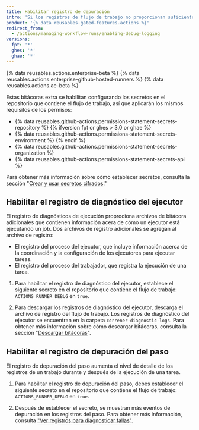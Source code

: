 ```yaml
---
title: Habilitar registro de depuración
intro: 'Si los registros de flujo de trabajo no proporcionan suficiente detalle para diagnosticar por qué un flujo de trabajo o paso no funciona como se espera, puedes habilitar más registros de depuración.'
product: '{% data reusables.gated-features.actions %}'
redirect_from:
  - /actions/managing-workflow-runs/enabling-debug-logging
versions:
  fpt: '*'
  ghes: '*'
  ghae: '*'
---
```


{% data reusables.actions.enterprise-beta %}
{% data reusables.actions.enterprise-github-hosted-runners %}
{% data reusables.actions.ae-beta %}

Estas bitácoras extra se habilitan configurando los secretos en el repositorio que contiene el flujo de trabajo, así que aplicarán los mismos requisitos de los permisos:

- {% data reusables.github-actions.permissions-statement-secrets-repository %}
{% ifversion fpt or ghes > 3.0 or ghae %}
- {% data reusables.github-actions.permissions-statement-secrets-environment %}
{% endif %}
- {% data reusables.github-actions.permissions-statement-secrets-organization %}
- {% data reusables.github-actions.permissions-statement-secrets-api %}

Para obtener más información sobre cómo establecer secretos, consulta la sección "[Crear y usar secretos cifrados](/actions/automating-your-workflow-with-github-actions/creating-and-using-encrypted-secrets)."

## Habilitar el registro de diagnóstico del ejecutor

El registro de diagnósticos de ejecución proprociona archivos de bitácora adicionales que contienen información acera de cómo un ejecutor está ejecutando un job. Dos archivos de registro adicionales se agregan al archivo de registro:

* El registro del proceso del ejecutor, que incluye información acerca de la coordinación y la configuración de los ejecutores para ejecutar tareas.
* El registro del proceso del trabajador, que registra la ejecución de una tarea.

1. Para habilitar el registro de diagnóstico del ejecutor, establece el siguiente secreto en el repositorio que contiene el flujo de trabajo: `ACTIONS_RUNNER_DEBUG` en `true`.

1. Para descargar los registros de diagnóstico del ejecutor, descarga el archivo de registro del flujo de trabajo. Los registros de diagnóstico del ejecutor se encuentran en la carpeta `correner-diagnostic-logs`. Para obtener más información sobre cómo descargar bitácoras, consulta la sección "[Descargar bitácoras](/actions/managing-workflow-runs/using-workflow-run-logs/#downloading-logs)".

## Habilitar el registro de depuración del paso

El registro de depuración del paso aumenta el nivel de detalle de los registros de un trabajo durante y después de la ejecución de una tarea.

1. Para habilitar el registro de depuración del paso, debes establecer el siguiente secreto en el repositorio que contiene el flujo de trabajo: `ACTIONS_RUNNER_DEBUG` en `true`.

1. Después de establecer el secreto, se muestran más eventos de depuración en los registros del paso. Para obtener más información, consulta ["Ver registros para diagnosticar fallas"](/actions/managing-workflow-runs/using-workflow-run-logs/#viewing-logs-to-diagnose-failures).
